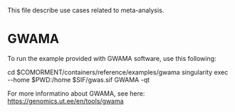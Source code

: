 This file describe use cases related to meta-analysis.

# GWAMA

To run the example provided with GWAMA software, use this following:

cd $COMORMENT/containers/reference/examples/gwama
singularity exec --home $PWD:/home $SIF/gwas.sif GWAMA -qt

For more informatino about GWAMA, see here: https://genomics.ut.ee/en/tools/gwama

